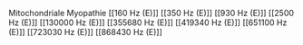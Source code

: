 Mitochondriale Myopathie
[[160 Hz (E)]]
[[350 Hz (E)]]
[[930 Hz (E)]]
[[2500 Hz (E)]]
[[130000 Hz (E)]]
[[355680 Hz (E)]]
[[419340 Hz (E)]]
[[651100 Hz (E)]]
[[723030 Hz (E)]]
[[868430 Hz (E)]]